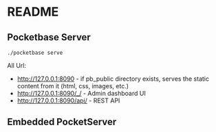 # README

## Pocketbase Server

```shell
./pocketbase serve
```

All Url:

- http://127.0.0.1:8090 - if pb_public directory exists, serves the static content from it (html, css, images, etc.)
- http://127.0.0.1:8090/_/ - Admin dashboard UI
- http://127.0.0.1:8090/api/ - REST API


## Embedded PocketServer

